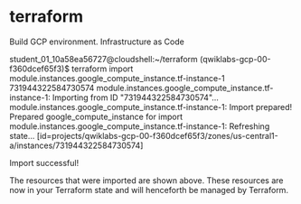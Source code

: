 # terraform
Build GCP environment. Infrastructure as Code

student_01_10a58ea56727@cloudshell:~/terraform (qwiklabs-gcp-00-f360dcef65f3)$ terraform import module.instances.google_compute_instance.tf-instance-1 731944322584730574
module.instances.google_compute_instance.tf-instance-1: Importing from ID "731944322584730574"...
module.instances.google_compute_instance.tf-instance-1: Import prepared!
  Prepared google_compute_instance for import
module.instances.google_compute_instance.tf-instance-1: Refreshing state... [id=projects/qwiklabs-gcp-00-f360dcef65f3/zones/us-central1-a/instances/731944322584730574]

Import successful!

The resources that were imported are shown above. These resources are now in
your Terraform state and will henceforth be managed by Terraform.